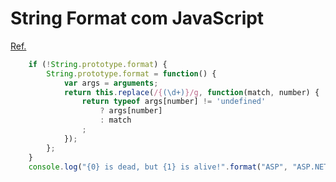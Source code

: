 # String Format com JavaScript

[Ref.](https://pt.stackoverflow.com/questions/82852/string-format-com-javascript)

``` javascript
    if (!String.prototype.format) {
        String.prototype.format = function() {
            var args = arguments;
            return this.replace(/{(\d+)}/g, function(match, number) { 
                return typeof args[number] != 'undefined'
                    ? args[number]
                    : match
                ;
            });
        };
    }
    console.log("{0} is dead, but {1} is alive!".format("ASP", "ASP.NET"));
```